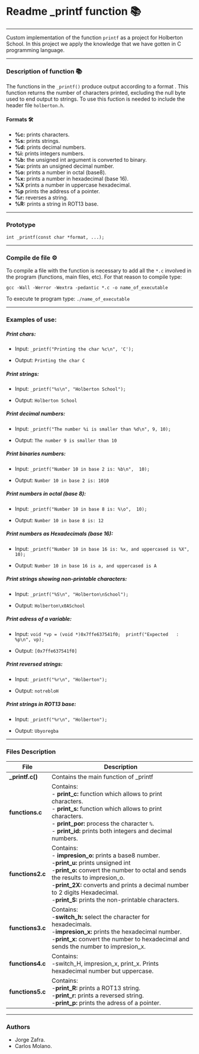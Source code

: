 # Readme _printf function 📚
------------

Custom implementation of the function `printf` as a project for Holberton School. In this project we apply the knowledge that we have gotten  in C programming language.

------------

### Description of function 📚
The functions in the `_printf()`  produce output according to a format . This function returns the number of characters printed, excluding the null byte used to end output to strings. To use this fuction is needed to include the header file `holberton.h`.

#### Formats 🛠
* **%c:** prints characters.
* **%s:** prints strings.
* **%d:** prints decimal numbers.
* **%i:** prints integers numbers.
* **%b:** the unsigned int argument is converted to binary.
* **%u:** prints an unsigned decimal number.
* **%o:** prints a number in octal (base8).
* **%x:** prints a number in hexadecimal (base 16).
* **%X** prints a number in uppercase hexadecimal.
* **%p** prints the address of a pointer.
* **%r:** reverses a string.
* **%R:** prints a string in ROT13 base.

------------

### Prototype
`int _printf(const char *format, ...);`

------------
### Compile de file ⚙
To compile a file with the function is necessary to add all the `*.c` involved in the program (functions, main files, etc). For that reason to compile type:

`gcc -Wall -Werror -Wextra -pedantic *.c -o name_of_executable`

To execute te program type:
`./name_of_executable`

------------


### Examples of use:
##### Print chars:
* Input: `_printf("Printing the char %c\n", 'C');`

* Output: `Printing the char C`

##### Print strings:
* Input: `_printf("%s\n", "Holberton School");`

* Output: `Holberton School`

##### Print decimal numbers:
* Input: `_printf("The number %i is smaller than %d\n", 9, 10);`

* Output: `The number 9 is smaller than 10`

##### Print binaries numbers:
* Input: `_printf("Number 10 in base 2 is: %b\n",  10);`

* Output: `Number 10 in base 2 is: 1010`

##### Print numbers in octal (base 8):
* Input: `_printf("Number 10 in base 8 is: %\o",  10);`

* Output: `Number 10 in base 8 is: 12`

##### Print numbers as Hexadecimals (base 16):
* Input: `_printf("Number 10 in base 16 is: %x, and uppercased is %X",  10);`

* Output: `Number 10 in base 16 is a, and uppercased is A`

##### Print strings showing non-printable characters:
* Input: `_printf("%S\n", "Holberton\nSchool");`

* Output: `Holberton\x0ASchool`

##### Print adress of a variable:

* Input: `void *vp = (void *)0x7ffe637541f0;  printf("Expected   : %p\n", vp);`

* Output: `[0x7ffe637541f0]`

##### Print reversed strings:
* Input: `_printf("%r\n", "Holberton");`

* Output: `notrebloH`

##### Print strings in ROT13 base:
* Input: `_printf("%r\n", "Holberton");`

* Output: `Ubyoregba`

------------
### Files Description
| File  |Description   |
| ------------ | ------------ |
|**_printf.c()**   | Contains the main function of  _printf   |
| **functions.c** |Contains: <br> -  **print_c:** function which allows to print characters.<br>- **print_s:** function which allows to print characters.<br>- **print_por:** process the character `%`.<br>- **print_id:** prints both integers and decimal numbers.|
|**functions2.c**|Contains:<br>- **impresion_o:** prints a base8 number.<br>-**print_u:** prints unsigned int<br>-**print_o:** convert the number to octal and sends the results to impresion_o.<br>-**print_2X:** converts and prints a decimal number to 2 digits Hexadecimal.<br>-**print_S:** prints the non-printable characters. |
|**functions3.c**|Contains:<br>-**switch_h:** select the character for hexadecimals.<br>-**impresion_x:** prints the hexadecimal number.<br>-**print_x:** convert the number to hexadecimal and sends the number to impresion_x.|
|**functions4.c**|Contains:<br>-switch_H, impresion_x, print_x. Prints hexadecimal number but uppercase.|
|**functions5.c**|Contains:<br>-**print_R:** prints a ROT13 string.<br>-**print_r:** prints a reversed string.<br>-**print_p:** prints the adress of a pointer.|

------------

### Authors

* Jorge Zafra.
* Carlos Molano.
